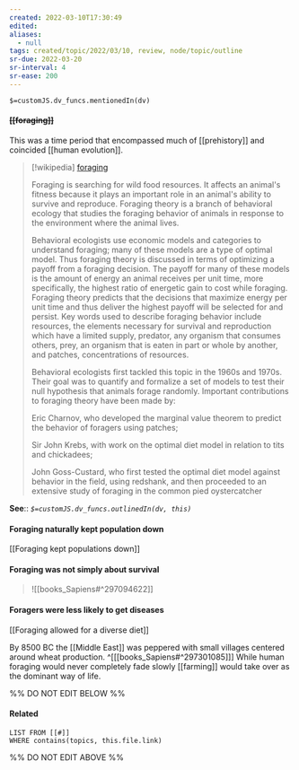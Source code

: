 ```yaml
---
created: 2022-03-10T17:30:49 
edited: 
aliases:
  - null
tags: created/topic/2022/03/10, review, node/topic/outline
sr-due: 2022-03-20
sr-interval: 4
sr-ease: 200
---
```

`$=customJS.dv_funcs.mentionedIn(dv)`

#### <s class="topic-title">[[foraging]]</s>

This was a time period that encompassed much of [[prehistory]] and coincided [[human evolution]]. 

> [!wikipedia] [foraging](https://en.wikipedia.org/wiki/Foraging)
> 
> Foraging is searching for wild food resources. It affects an animal's fitness because it plays an important role in an animal's ability to survive and reproduce. Foraging theory is a branch of behavioral ecology that studies the foraging behavior of animals in response to the environment where the animal lives.
> 
> Behavioral ecologists use economic models and categories to understand foraging; many of these models are a type of optimal model. Thus foraging theory is discussed in terms of optimizing a payoff from a foraging decision. The payoff for many of these models is the amount of energy an animal receives per unit time, more specifically, the highest ratio of energetic gain to cost while foraging.  Foraging theory predicts that the decisions that maximize energy per unit time and thus deliver the highest payoff will be selected for and persist. Key words used to describe foraging behavior include resources, the elements necessary for survival and reproduction which have a limited supply, predator, any organism that consumes others, prey, an organism that is eaten in part or whole by another, and patches, concentrations of resources.
> 
> Behavioral ecologists first tackled this topic in the 1960s and 1970s. Their goal was to quantify and formalize a set of models to test their null hypothesis that animals forage randomly. Important contributions to foraging theory have been made by:
> 
> 
> 
> Eric Charnov, who developed the marginal value theorem to predict the behavior of foragers using patches;
> 
> Sir John Krebs, with work on the optimal diet model in relation to tits and chickadees;
> 
> John Goss-Custard, who first tested the optimal diet model against behavior in the field, using redshank, and then proceeded to an extensive study of foraging in the common pied oystercatcher
>


**See**::
*`$=customJS.dv_funcs.outlinedIn(dv, this)`*

#### Foraging naturally kept population down

[[Foraging kept populations down]]

#### Foraging was not simply about survival 

> ![[books_Sapiens#^297094622]]

#### Foragers were less likely to get diseases

[[Foraging allowed for a diverse diet]]

By 8500 BC the [[Middle East]] was peppered with small villages centered around wheat production.
^[[[books_Sapiens#^297301085]]]
While human foraging would never completely fade slowly [[farming]] would take over as the dominant way of life.



%% DO NOT EDIT BELOW %%

#### Related 

```dataview
LIST FROM [[#]]
WHERE contains(topics, this.file.link)
```
%% DO NOT EDIT ABOVE %%
